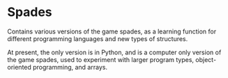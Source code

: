 # Spades
Contains various versions of the game spades, as a learning function for different programming languages and new types of structures.

At present, the only version is in Python, and is a computer only version of the game spades, used to experiment with larger program types, object-oriented programming, and arrays.
